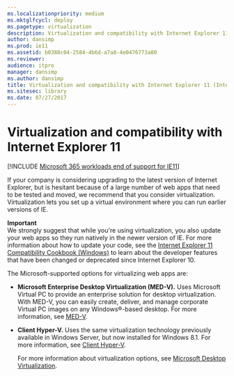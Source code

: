 ```yaml
---
ms.localizationpriority: medium
ms.mktglfcycl: deploy
ms.pagetype: virtualization
description: Virtualization and compatibility with Internet Explorer 11
author: dansimp
ms.prod: ie11
ms.assetid: b0388c04-2584-4b6d-a7a8-4e0476773a80
ms.reviewer: 
audience: itpro
manager: dansimp
ms.author: dansimp
title: Virtualization and compatibility with Internet Explorer 11 (Internet Explorer 11 for IT Pros)
ms.sitesec: library
ms.date: 07/27/2017
---
```



# Virtualization and compatibility with Internet Explorer 11

[!INCLUDE [Microsoft 365 workloads end of support for IE11](../includes/microsoft-365-ie-end-of-support.md)]

If your company is considering upgrading to the latest version of Internet Explorer, but is hesitant because of a large number of web apps that need to be tested and moved, we recommend that you consider virtualization. Virtualization lets you set up a virtual environment where you can run earlier versions of IE.

**Important**<br>
We strongly suggest that while you're using virtualization, you also update your web apps so they run natively in the newer version of IE. For more information about how to update your code, see the [Internet Explorer 11 Compatibility Cookbook (Windows)](/previous-versions//dn384049(v=vs.85)) to learn about the developer features that have been changed or deprecated since Internet Explorer 10.

The Microsoft-supported options for virtualizing web apps are:

-   **Microsoft Enterprise Desktop Virtualization (MED-V).** Uses Microsoft Virtual PC to provide an enterprise solution for desktop virtualization. With MED-V, you can easily create, deliver, and manage corporate Virtual PC images on any Windows®-based desktop. For more information, see [MED-V](https://go.microsoft.com/fwlink/p/?LinkId=271653).

-   **Client Hyper-V.** Uses the same virtualization technology previously available in Windows Server, but now installed for Windows 8.1. For more information, see [Client Hyper-V](/previous-versions/windows/it-pro/windows-8.1-and-8/hh857623(v=ws.11)).<p>
For more information about virtualization options, see [Microsoft Desktop Virtualization](https://go.microsoft.com/fwlink/p/?LinkId=271662).

 

 